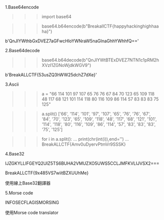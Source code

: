 1.Base64encode

>>> import base64

>>> base64.b64encode(b"BreakallCTF{happyhackinghighhaaha}")

b'QnJlYWthbGxDVEZ7aGFwcHloYWNraW5naGlnaGhhYWhhfQ=='

2.Base64decode

>>> base64.b64decode(b"QnJlYWtBTExDVEZ7NTN1c1pRM2hXVzI1ZGNoWjdkWGV9")

b'BreakALLCTF{53usZQ3hWW25dchZ7dXe}'

3.Ascii

>>> a = "66 114 101 97 107 65 76 76 67 84 70 123 65 109 118 48 117 68 121 101 114 118 80 116 109 86 114 57 83 83 83 75 125"

>>> a.split()
['66', '114', '101', '97', '107', '65', '76', '76', '67', '84', '70', '123', '65', '109', '118', '48', '117', '68', '121', '101', '114', '118', '80', '116', '109', '86', '114', '57', '83', '83', '83', '75', '125']

>>> for i in a.split():
...     print(chr(int(i)),end='')
... 
BreakALLCTF{Amv0uDyervPtmVr9SSSK}

4.Base32

IJZGKYLLIFGEYQ2UIZ5TS6BUHA2VMUZXO5UWS5CCLJMFKVLIJVSX2===

BreakALLCTF{9x485VS7wiitBZXUUhMe}

使用線上Base32翻譯器

5.Morse code

INFOSECFLAGISMORSING

使用Morse code translator
